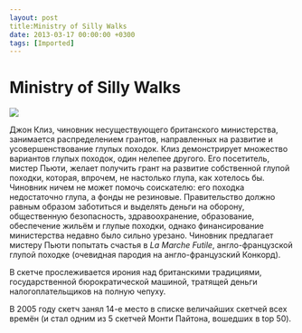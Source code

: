 ```yaml
---
layout: post
title:Ministry of Silly Walks
date: 2013-03-17 00:00:00 +0300
tags: [Imported]
---
```

# Ministry of Silly Walks

![](http://media.tumblr.com/4a49a8f63d1c7ce158a53867e1d53ce1/tumblr_inline_mjtjx8Lic11qz4rgp.png)

Джон Клиз, чиновник несуществующего британского министерства, занимается распределением грантов, направленных на развитие и усовершенствование глупых походок. Клиз демонстрирует множество вариантов глупых походок, один нелепее другого. Его посетитель, мистер Пьюти, желает получить грант на развитие собственной глупой походки, которая, впрочем, не настолько глупа, как хотелось бы. Чиновник ничем не может помочь соискателю: его походка недостаточно глупа, а фонды не резиновые. Правительство должно равным образом заботиться и выделять деньги на оборону, общественную безопасность, здравоохранение, образование, обеспечение жильём и глупые походки, однако финансирование министерства недавно было сильно урезано. Чиновник предлагает мистеру Пьюти попытать счастья в _La Marche Futile_, англо-французской глупой походке (очевидная пародия на англо-французский Конкорд).

В скетче прослеживается ирония над британскими традициями, государственной бюрократической машиной, тратящей деньги налогоплательщиков на полную чепуху.

В 2005 году скетч занял 14-е место в списке величайших скетчей всех времён (и стал одним из 5 скетчей Монти Пайтона, вошедших в top 50).